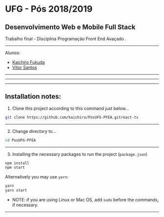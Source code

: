 # UFG - Pós 2018/2019

## Desenvolvimento Web e Mobile Full Stack

Trabalho final - Disciplina Programação Front End Avaçado .

---

Alunos:
  * [Kaichiro Fukuda](https://github.com/kaichiro)
  * [Vitor Santos](https://github.com/VitorSantos1996)

---
---
---

## Installation notes:

1) Clone this project according to this command just below...

```sh
git clone https://github.com/kaichiro/PosUFG-PFEA.gitreact-ts
```

---

2) Change directory to...

```sh
cd PosUFG-PFEA
```

---

3) Installing the necessary packages to run the project (`package.json`)

```sh
npm install
npm start
```

Alternatively you may use ```yarn```:

```sh
yarn
yarn start
```

* NOTE: if you are using Linux or Mac OS, add ```sudo``` before the commands, if necessary.

---